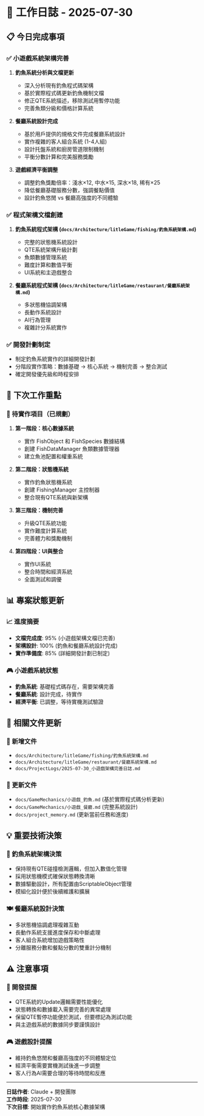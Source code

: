 # 📅 工作日誌 - 2025-07-30

## 📋 今日完成事項

### ✅ 小遊戲系統架構完善
1. **釣魚系統分析與文檔更新**
   - 深入分析現有釣魚程式碼架構
   - 基於實際程式碼更新釣魚機制文檔
   - 修正QTE系統描述，移除測試用暫停功能
   - 完善魚類分級和價格計算系統

2. **餐廳系統設計完成**
   - 基於用戶提供的規格文件完成餐廳系統設計
   - 實作複雜的客人組合系統 (1-4人組)
   - 設計托盤系統和廚房管道限制機制
   - 平衡分數計算和完美服務獎勵

3. **遊戲經濟平衡調整**
   - 調整釣魚獎勵倍率：淺水×12, 中水×15, 深水×18, 稀有×25
   - 降低餐廳基礎服務分數，強調餐點價值
   - 設計釣魚悠閒 vs 餐廳高強度的不同體驗

### ✅ 程式架構文檔創建
1. **釣魚系統程式架構 (`docs/Architecture/litleGame/fishing/釣魚系統架構.md`)**
   - 完整的狀態機系統設計
   - QTE系統架構升級計劃
   - 魚類數據管理系統
   - 難度計算和數值平衡
   - UI系統和主遊戲整合

2. **餐廳系統程式架構 (`docs/Architecture/litleGame/restaurant/餐廳系統架構.md`)**
   - 多狀態機協調架構
   - 長動作系統設計
   - AI行為管理
   - 複雜計分系統實作

### ✅ 開發計劃制定
- 制定釣魚系統實作的詳細開發計劃
- 分階段實作策略：數據基礎 → 核心系統 → 機制完善 → 整合測試
- 確定開發優先級和時程安排

## 🎯 下次工作重點

### 🔄 待實作項目（已規劃）
1. **第一階段：核心數據系統**
   - 實作 FishObject 和 FishSpecies 數據結構
   - 創建 FishDataManager 魚類數據管理器
   - 建立魚池配置和權重系統

2. **第二階段：狀態機系統**
   - 實作釣魚狀態機系統
   - 創建 FishingManager 主控制器
   - 整合現有QTE系統與新架構

3. **第三階段：機制完善**
   - 升級QTE系統功能
   - 實作難度計算系統
   - 完善體力和獎勵機制

4. **第四階段：UI與整合**
   - 實作UI系統
   - 整合時間和經濟系統
   - 全面測試和調優

## 📊 專案狀態更新

### 📈 進度摘要
- **文檔完成度**: 95% (小遊戲架構文檔已完善)
- **架構設計**: 100% (釣魚和餐廳系統設計完成)
- **實作準備度**: 85% (詳細開發計劃已制定)

### 🎮 小遊戲系統狀態
- **釣魚系統**: 基礎程式碼存在，需要架構完善
- **餐廳系統**: 設計完成，待實作
- **經濟平衡**: 已調整，等待實機測試驗證

## 🔗 相關文件更新

### 📝 新增文件
- `docs/Architecture/litleGame/fishing/釣魚系統架構.md`
- `docs/Architecture/litleGame/restaurant/餐廳系統架構.md`
- `docs/ProjectLogs/2025-07-30_小遊戲架構完善日誌.md`

### 📝 更新文件
- `docs/GameMechanics/小遊戲_釣魚.md` (基於實際程式碼分析更新)
- `docs/GameMechanics/小遊戲_餐廳.md` (完整系統設計)
- `docs/project_memory.md` (更新當前任務和進度)

## 💡 重要技術決策

### 🎣 釣魚系統架構決策
- 保持現有QTE碰撞檢測邏輯，但加入數值化管理
- 採用狀態機模式確保狀態轉換清晰
- 數據驅動設計，所有配置由ScriptableObject管理
- 模組化設計便於後續維護和擴展

### 🍽️ 餐廳系統設計決策
- 多狀態機協調處理複雜互動
- 長動作系統支援進度保存和中斷處理
- 客人組合系統增加遊戲策略性
- 分離服務分數和餐點分數的雙重計分機制

## ⚠️ 注意事項

### 🔧 開發提醒
- QTE系統的Update邏輯需要性能優化
- 狀態轉換和數據載入需要完善的異常處理
- 保留QTE暫停功能便於測試，但要標記為測試功能
- 與主遊戲系統的數據同步要謹慎設計

### 🎮 遊戲設計提醒
- 維持釣魚悠閒和餐廳高強度的不同體驗定位
- 經濟平衡需要實機測試後進一步調整
- 客人行為AI需要合理的等待時間和反應

---

**日誌作者**: Claude + 開發團隊  
**工作時段**: 2025-07-30  
**下次目標**: 開始實作釣魚系統核心數據架構